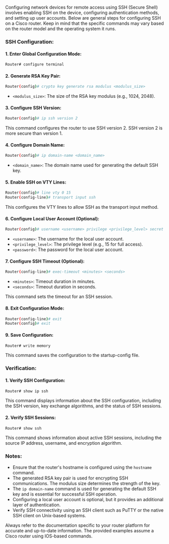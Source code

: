 Configuring network devices for remote access using SSH (Secure Shell) involves enabling SSH on the device, configuring authentication methods, and setting up user accounts. Below are general steps for configuring SSH on a Cisco router. Keep in mind that the specific commands may vary based on the router model and the operating system it runs.

### SSH Configuration:

#### 1. **Enter Global Configuration Mode:**

```bash
Router# configure terminal
```

#### 2. **Generate RSA Key Pair:**

```bash
Router(config)# crypto key generate rsa modulus <modulus_size>
```

- `<modulus_size>`: The size of the RSA key modulus (e.g., 1024, 2048).

#### 3. **Configure SSH Version:**

```bash
Router(config)# ip ssh version 2
```

This command configures the router to use SSH version 2. SSH version 2 is more secure than version 1.

#### 4. **Configure Domain Name:**

```bash
Router(config)# ip domain-name <domain_name>
```

- `<domain_name>`: The domain name used for generating the default SSH key.

#### 5. **Enable SSH on VTY Lines:**

```bash
Router(config)# line vty 0 15
Router(config-line)# transport input ssh
```

This configures the VTY lines to allow SSH as the transport input method.

#### 6. **Configure Local User Account (Optional):**

```bash
Router(config)# username <username> privilege <privilege_level> secret <password>
```

- `<username>`: The username for the local user account.
- `<privilege_level>`: The privilege level (e.g., 15 for full access).
- `<password>`: The password for the local user account.

#### 7. **Configure SSH Timeout (Optional):**

```bash
Router(config-line)# exec-timeout <minutes> <seconds>
```

- `<minutes>`: Timeout duration in minutes.
- `<seconds>`: Timeout duration in seconds.

This command sets the timeout for an SSH session.

#### 8. **Exit Configuration Mode:**

```bash
Router(config-line)# exit
Router(config)# exit
```

#### 9. **Save Configuration:**

```bash
Router# write memory
```

This command saves the configuration to the startup-config file.

### Verification:

#### 1. **Verify SSH Configuration:**

```bash
Router# show ip ssh
```

This command displays information about the SSH configuration, including the SSH version, key exchange algorithms, and the status of SSH sessions.

#### 2. **Verify SSH Sessions:**

```bash
Router# show ssh
```

This command shows information about active SSH sessions, including the source IP address, username, and encryption algorithm.

### Notes:

- Ensure that the router's hostname is configured using the `hostname` command.
- The generated RSA key pair is used for encrypting SSH communications. The modulus size determines the strength of the key.
- The `ip domain-name` command is used for generating the default SSH key and is essential for successful SSH operation.
- Configuring a local user account is optional, but it provides an additional layer of authentication.
- Verify SSH connectivity using an SSH client such as PuTTY or the native SSH client on Unix-based systems.

Always refer to the documentation specific to your router platform for accurate and up-to-date information. The provided examples assume a Cisco router using IOS-based commands.
